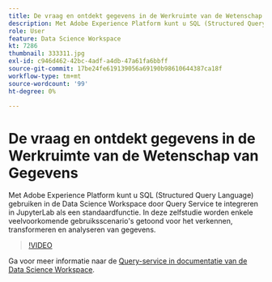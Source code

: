```yaml
---
title: De vraag en ontdekt gegevens in de Werkruimte van de Wetenschap van Gegevens
description: Met Adobe Experience Platform kunt u SQL (Structured Query Language) gebruiken in de Data Science Workspace door Query Service te integreren in JupyterLab als een standaardfunctie.
role: User
feature: Data Science Workspace
kt: 7286
thumbnail: 333311.jpg
exl-id: c946d462-42bc-4adf-a4db-47a61fa6bbff
source-git-commit: 17be24fe619139056a69190b98610644387ca18f
workflow-type: tm+mt
source-wordcount: '99'
ht-degree: 0%

---
```


# De vraag en ontdekt gegevens in de Werkruimte van de Wetenschap van Gegevens

Met Adobe Experience Platform kunt u SQL (Structured Query Language) gebruiken in de Data Science Workspace door Query Service te integreren in JupyterLab als een standaardfunctie. In deze zelfstudie worden enkele veelvoorkomende gebruiksscenario&#39;s getoond voor het verkennen, transformeren en analyseren van gegevens.

>[!VIDEO](https://video.tv.adobe.com/v/333311)

Ga voor meer informatie naar de [Query-service in documentatie van de Data Science Workspace](https://experienceleague.adobe.com/docs/experience-platform/data-science-workspace/jupyterlab/query-service.html).